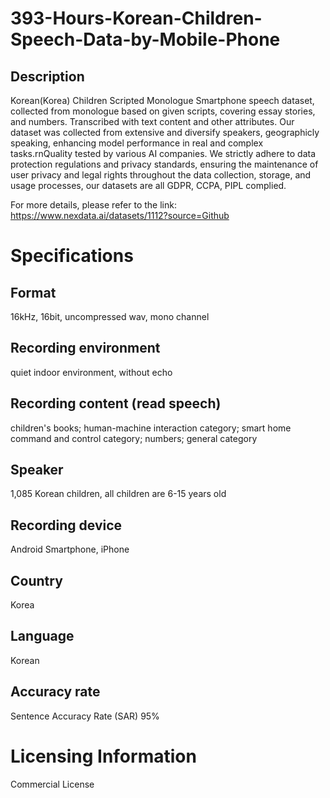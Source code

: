 # 393-Hours-Korean-Children-Speech-Data-by-Mobile-Phone

## Description
Korean(Korea) Children Scripted Monologue Smartphone speech dataset, collected from monologue based on given scripts, covering essay stories, and numbers. Transcribed with text content and other attributes. Our dataset was collected from extensive and diversify speakers, geographicly speaking, enhancing model performance in real and complex tasks.rnQuality tested by various AI companies. We strictly adhere to data protection regulations and privacy standards, ensuring the maintenance of user privacy and legal rights throughout the data collection, storage, and usage processes, our datasets are all GDPR, CCPA, PIPL complied.

For more details, please refer to the link: https://www.nexdata.ai/datasets/1112?source=Github


# Specifications
## Format
16kHz, 16bit, uncompressed wav, mono channel
## Recording environment
quiet indoor environment, without echo
## Recording content (read speech)
children's books; human-machine interaction category; smart home command and control category; numbers; general category
## Speaker
1,085 Korean children, all children are 6-15 years old
## Recording device
Android Smartphone, iPhone
## Country
Korea
## Language
Korean
## Accuracy rate
Sentence Accuracy Rate (SAR) 95%

# Licensing Information
Commercial License
